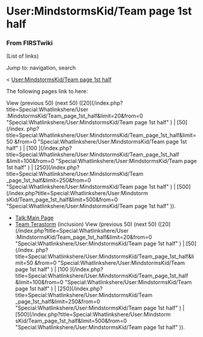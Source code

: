 # User:MindstormsKid/Team page 1st half

### From FIRSTwiki

(List of links)

Jump to: navigation, search

&lt; [User:MindstormsKid/Team page 1st
half](/index.php?title=User:MindstormsKid/Team_page_1st_half&redirect=no
"User:MindstormsKid/Team page 1st half" )  

The following pages link to here:

View (previous 50) (next 50) ([20](/index.php?title=Special:Whatlinkshere/User
:MindstormsKid/Team_page_1st_half&limit=20&from=0
"Special:Whatlinkshere/User:MindstormsKid/Team page 1st half" ) | [50](/index.
php?title=Special:Whatlinkshere/User:MindstormsKid/Team_page_1st_half&limit=50
&from=0 "Special:Whatlinkshere/User:MindstormsKid/Team page 1st half" ) | [100
](/index.php?title=Special:Whatlinkshere/User:MindstormsKid/Team_page_1st_half
&limit=100&from=0 "Special:Whatlinkshere/User:MindstormsKid/Team page 1st
half" ) | [250](/index.php?title=Special:Whatlinkshere/User:MindstormsKid/Team
_page_1st_half&limit=250&from=0 "Special:Whatlinkshere/User:MindstormsKid/Team
page 1st half" ) | [500](/index.php?title=Special:Whatlinkshere/User:Mindstorm
sKid/Team_page_1st_half&limit=500&from=0
"Special:Whatlinkshere/User:MindstormsKid/Team page 1st half" )).

  * [Talk:Main Page](Talk:Main_Page "Talk:Main Page" )
  * [Team Terastorm](Team_Terastorm "Team Terastorm" ) (inclusion) 
View (previous 50) (next 50) ([20](/index.php?title=Special:Whatlinkshere/User
:MindstormsKid/Team_page_1st_half&limit=20&from=0
"Special:Whatlinkshere/User:MindstormsKid/Team page 1st half" ) | [50](/index.
php?title=Special:Whatlinkshere/User:MindstormsKid/Team_page_1st_half&limit=50
&from=0 "Special:Whatlinkshere/User:MindstormsKid/Team page 1st half" ) | [100
](/index.php?title=Special:Whatlinkshere/User:MindstormsKid/Team_page_1st_half
&limit=100&from=0 "Special:Whatlinkshere/User:MindstormsKid/Team page 1st
half" ) | [250](/index.php?title=Special:Whatlinkshere/User:MindstormsKid/Team
_page_1st_half&limit=250&from=0 "Special:Whatlinkshere/User:MindstormsKid/Team
page 1st half" ) | [500](/index.php?title=Special:Whatlinkshere/User:Mindstorm
sKid/Team_page_1st_half&limit=500&from=0
"Special:Whatlinkshere/User:MindstormsKid/Team page 1st half" )).

